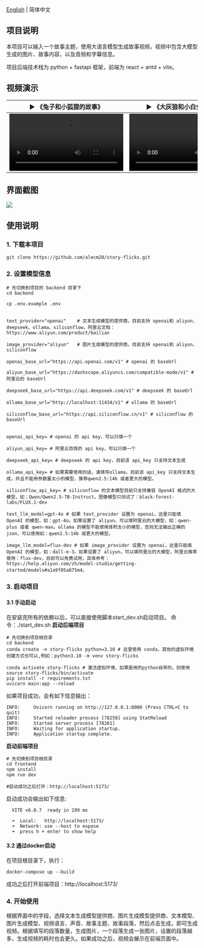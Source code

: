 [English](./README.md) | 简体中文


## 项目说明

本项目可以输入一个故事主题，使用大语言模型生成故事视频，视频中包含大模型生成的图片、故事内容，以及音频和字幕信息。

项目后端技术栈为 python + fastapi 框架，前端为 react + antd + vite。


## 视频演示

<table>
<thead>
<tr>
<th align="center"><g-emoji class="g-emoji" alias="arrow_forward">▶️</g-emoji> 《兔子和小狐狸的故事》</th>
<th align="center"><g-emoji class="g-emoji" alias="arrow_forward">▶️</g-emoji> 《大灰狼和小白兔的故事》</th>
</tr>
</thead>
<tbody>
<tr>
<td align="center"><video src="https://github.com/user-attachments/assets/e1893b9c-83ed-420c-a29a-1f5f878117c4"></video></td>
<td align="center"><video src="https://github.com/user-attachments/assets/8868e1b5-a931-4d25-9762-859a4c32d4f4"></video></td>
</tr>
</tbody>
</table>

## 界面截图

![](backend/examples/screenshot/usage.jpg)


## 使用说明

### 1. 下载本项目

```
git clone https://github.com/alecm20/story-flicks.git
```

### 2. 设置模型信息

```
# 先切换到项目的 backend 目录下
cd backend

cp .env.example .env


text_provider="openai"    # 文本生成模型的提供商，目前支持 openai和 aliyun、deepseek、ollama、siliconflow，阿里云文档：https://www.aliyun.com/product/bailian

image_provider="aliyun"   # 图片生成模型的提供商，目前支持 openai和 aliyun、siliconflow

openai_base_url="https://api.openai.com/v1" # openai 的 baseUrl

aliyun_base_url="https://dashscope.aliyuncs.com/compatible-mode/v1" # 阿里云的 baseUrl

deepseek_base_url="https://api.deepseek.com/v1" # deepseek 的 baseUrl

ollama_base_url="http://localhost:11434/v1" # ollama 的 baseUrl

siliconflow_base_url="https://api.siliconflow.cn/v1" # siliconflow 的 baseUrl


openai_api_key= # openai 的 api key，可以只填一个

aliyun_api_key= # 阿里云百炼的 api key，可以只填一个

deepseek_api_key= # deepseek 的 api key，目前该 api_key 只支持文本生成

ollama_api_key= # 如果需要使用的话，请填写ollama，目前该 api_key 只支持文本生成，并且不能用参数量太小的模型，推荐qwen2.5:14b 或者更大的模型。

siliconflow_api_key= # siliconflow 的文本模型目前只支持兼容 OpenAI 格式的大模型，如：Qwen/Qwen2.5-7B-Instruct。图像模型只测试了：black-forest-labs/FLUX.1-dev

text_llm_model=gpt-4o # 如果 text_provider 设置为 openai，这里只能填 OpenAI 的模型，如：gpt-4o。如果设置了 aliyun，可以填阿里云的大模型，如：qwen-plus 或者 qwen-max。ollama 的模型不能使用体积太小的模型，否则无法输出正确的 json，可以使用如：qwen2.5:14b 或更大的模型。

image_llm_model=flux-dev # 如果 image_provider 设置为 openai，这里只能填 OpenAI 的模型，如：dall-e-3。如果设置了 aliyun，可以填阿里云的大模型，阿里云推荐使用：flux-dev，目前可以免费试用，具体参考：https://help.aliyun.com/zh/model-studio/getting-started/models#a1a9f05a675m4。

```

### 3. 启动项目

#### 3.1 手动启动

在安装完所有的依赖以后，可以直接使用脚本start_dev.sh启动项目。
命令：./start_dev.sh
**启动后端项目**

```
# 先切换到项目根目录
cd backend
conda create -n story-flicks python=3.10 # 这里使用 conda，其他的虚拟环境创建方式也可以,例如：python3.10 -m venv story-flicks

conda activate story-flicks # 激活虚拟环境，如果是用的python自带的，则使用source story-flicks/bin/activate
pip install -r requirements.txt
uvicorn main:app --reload

```
如果项目成功，会有如下信息输出：

```
INFO:     Uvicorn running on http://127.0.0.1:8000 (Press CTRL+C to quit)
INFO:     Started reloader process [78259] using StatReload
INFO:     Started server process [78261]
INFO:     Waiting for application startup.
INFO:     Application startup complete.
```

**启动前端项目**

```
# 先切换到项目根目录
cd frontend
npm install
npm run dev

#启动成功之后打开：http://localhost:5173/
```
启动成功会输出如下信息:

```
  VITE v6.0.7  ready in 199 ms

  ➜  Local:   http://localhost:5173/
  ➜  Network: use --host to expose
  ➜  press h + enter to show help
```

#### 3.2 通过docker启动

在项目根目录下，执行：
```
docker-compose up --build
```
成功之后打开前端项目：http://localhost:5173/

### 4. 开始使用

根据界面中的字段，选择文本生成模型提供商、图片生成模型提供商、文本模型、图片生成模型、视频语言、声音、故事主题、故事段落，然后点击生成，即可生成视频。根据填写的段落数量，生成图片，一个段落生成一张图片，设置的段落越多，生成视频的耗时也会更久。如果成功之后，视频会展示在前端页面中。
